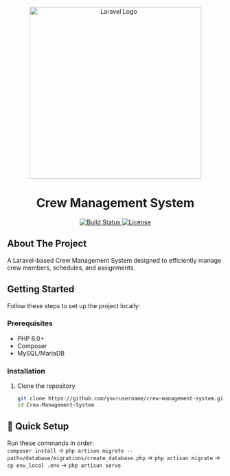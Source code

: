 <p align="center">
  <a href="https://laravel.com" target="_blank">
    <img src="https://raw.githubusercontent.com/laravel/art/master/logo-lockup/5%20SVG/2%20CMYK/1%20Full%20Color/laravel-logolockup-cmyk-red.svg" width="400" alt="Laravel Logo">
  </a>
  <h1 align="center">Crew Management System</h1>
</p>

<p align="center">
  <a href="https://github.com/yourusername/crew-management-system/actions">
    <img src="https://github.com/laravel/framework/workflows/tests/badge.svg" alt="Build Status">
  </a>
  <a href="https://packagist.org/packages/laravel/framework">
    <img src="https://img.shields.io/packagist/l/laravel/framework" alt="License">
  </a>
</p>

## About The Project

A Laravel-based Crew Management System designed to efficiently manage crew members, schedules, and assignments.

## Getting Started

Follow these steps to set up the project locally:

### Prerequisites
- PHP 8.0+
- Composer
- MySQL/MariaDB

### Installation

1. Clone the repository
   ```sh
   git clone https://github.com/yourusername/crew-management-system.git
   cd Crew-Management-System

## 🚀 Quick Setup
Run these commands in order:  
`composer install` → `php artisan migrate --path=/database/migrations/create_database.php` → `php artisan migrate` → `cp env_local .env`  → `php artisan serve`
